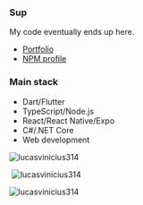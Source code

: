 ### Sup

My code eventually ends up here.

- [Portfolio](https://lucasvinicius314.github.io/portfolio/)
- [NPM profile](https://www.npmjs.com/~suresure)

### Main stack

- Dart/Flutter
- TypeScript/Node.js
- React/React Native/Expo
- C#/.NET Core
- Web development

<p><img src="https://github-readme-stats.vercel.app/api/top-langs?username=lucasvinicius314&show_icons=true&locale=en&layout=compact&theme=dark&langs_count=10" alt="lucasvinicius314" /></p>

<p>&nbsp;<img src="https://github-readme-stats.vercel.app/api?username=lucasvinicius314&show_icons=true&locale=en&theme=dark&count_private=true" alt="lucasvinicius314" /></p>

<p><img src="https://github-readme-streak-stats.herokuapp.com/?user=lucasvinicius314&theme=dark" alt="lucasvinicius314" /></p>
